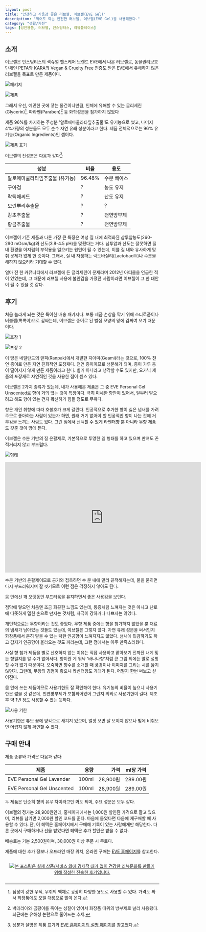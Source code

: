 ```yaml
---
layout: post
title: "안전하고 사용감 좋은 러브젤, 이브젤(EVE Gel)"
description: "먹어도 되는 안전한 러브젤, 이브젤(EVE Gel)을 사용해봤다."
category: "생활/가전"
tags: [성인용품, 러브젤, 인스팅터스, 리뷰플레이스]
---
```


## 소개

이브젤은 인스텅티스의 섹슈얼 헬스케어 브랜드 EVE에서 나온 러브젤로,
동물권리보호단체인 PETA와 KARA의 Vegan & Cruelty Free 인증도 받은 EVE에서
유해하지 않은 러브젤을 목표로 만든 제품이다.

![패키지](https://lh3.googleusercontent.com/rkQu9_lZQq7idpuIYquErt9n0adKNsooT4GFcnMG3x0wiDBKu1sl3ftblaEpLvOoL7JqfoWHYslixQ=s640)

![제품](https://lh3.googleusercontent.com/GBk541foiPE9bJQG6hBMwWnLFFNEAUwuRo_bcL5kC8AyjYeXtRsSMH0Deb_pgw3dF4CJdeDMHN0avw=s640)

그래서 우선, 예민한 곳에 닿는 물건이니만큼,
인체에 유해할 수 있는
글리세린(Glycerin)[^1], 파라벤(Paraben)[^2] 등
화학성분을 첨가하지 않았다

[^1]: 점성이 강한 무색, 무취의 액체로 굉장히 다양한 용도로 사용할 수 있다. 가격도 싸서 화장품에도 오일 대용으로 많이 쓴다.

[^2]: 박테리아와 곰팡이를 죽이는 성질이 있어서 화장품 따위의 방부제로 널리 사용됐다. 최근에는 유해성 논란으로 줄어드는 추세.

제품 96%를 차지하는 주성분 '알로에마쿨라타잎추출물'도 유기농으로 썼고,
나머지 4%가량의 성분들도 모두 순수 자연 유래 성분이라고 한다.
제품 전체적으로는 96% 유기농(Organic Ingredients)인 셈이다.

![제품 표기](https://lh3.googleusercontent.com/aKFYrTN5Vsr0IUzppK9McaeItafHi44YfU7K4Wx1JL9ES2H1oSqMYHjqBdgvZ4R9GmbvO_xaxulZyw=s768)

이브젤의 전성분은 다음과 같다[^3]:

[^3]: 성분과 설명은 제품 표기와 [EVE 홈페이지의 설명 페이지](https://www.evecondoms.com/lubricant/)를 참고했다.

성분                            | 비율   | 용도
--------------------------------|--------|-------------
알로에마쿨라타잎추출물 (유기농) | 96.48% | 수분 베이스
구아검                          |    ?   | 농도 유지
락틱애씨드                      |    ?   | 산도 유지
모란뿌리추출물                  |    ?   | ?
감초추출물                      |    ?   | 천연방부제
황금추출물                      |    ?   | 천연방부제

<!--
모란뿌리추출물
https://www.isntree.com/board/board.html?code=isskin83_board9&page=3&type=v&num1=999983&num2=00000
-->

이브젤이 기존 제품과 다른 가장 큰 특징은
여성 질 내에 최적화된 삼투압농도(260-290 mOsm/kg)와 산도(3.8-4.5 pH)를 맞췄다는 거다.
삼투압과 산도는 잘못하면 질 내 환경을 어지럽혀 부작용을 일으키는 원인이 될 수 있는데,
이를 질 내와 유사하게 맞춰 문제가 없게 한 것이다.
그래서, 질 내 자생하는 락토바실리(Lactobacilli)나 수분을 해하지 않으리라 기대할 수 있다.

얼마 전 한 커뮤니티에서 러브젤에 든 글리세린이 문제라며
2012년 아티클을 언급한 적이 있었는데,
그 때문에 러브젤 사용에 불안감을 가졌던 사람이라면
이브젤이 그 한 대안이 될 수 있을 것 같다.



## 후기

처음 놀라게 되는 것은 특이한 배송 패키지다.
보통 제품 손상을 막기 위해 스티로폼이나 버블랩(뽁뽁이)으로 감싸는데,
이브젤은 종이로 된 벌집 모양의 망에 감싸여 오기 때문이다.

![포장 1](https://lh3.googleusercontent.com/w0h-Ze0JYlPrWwrXCgGxutINB4qtg13CTfQ9iXLxOLOtFJB0AJdy6p8Uao77Pm34dd5CFcoxPEs9Lg=s640)

![포장 2](https://lh3.googleusercontent.com/eOdQCXOG3ZijD1nUfe7rl4cyyBlxwIN_akkDxdvKTDZm5QNxrvAaH6jHpooMNZ0-cNFNQSgLK7WscA=s640)

이 망은 네덜란드의 랜픽(Ranpak)에서 개발한 지아미(Geami)라는 것으로,
100% 천연 종이로 만든 자연 친화적인 포장재다.
천연 종이이므로 생분해가 되며, 종이 가루 등이 떨어지지 않게 만든 제품이라고 한다.
별거 아니라고 생각할 수도 있지만,
오가닉 제품의 포장재로 자연적인 것을 사용한 점이 센스 있다.

이브젤은 2가지 종류가 있는데,
내가 사용해본 제품은 그 중 EVE Personal Gel Unscented로
향이 거의 없는 것이 특징이다.
극히 미세한 향만이 있어서,
일부러 맡으려고 해도 향이 있는 건지 확신하기 힘들 정도로 무취다.

향은 개인 취향에 따라 호불호가 크게 갈린다.
인공적으로 추가한 향이 싫은 냄새를 가려주므로 좋아하는 사람이 있는가 하면,
원래 거기 없어야 할 인공적인 향이 나는 것에 거부감을 느끼는 사람도 있다.
그런 점에서 선택할 수 있게 라벤더향 뿐 아니라 무향 제품도 갖춘 것이 맘에 든다.

이브젤은 수분 기반의 질 윤활제로,
기본적으로 투명한 겔 형태를 하고 있으며
만져도 끈적거리지 않고 부드럽다.

![형태](https://lh3.googleusercontent.com/bQdte6zY9AREJYYfVcIx35s_X8EdczecnYlNLEQQO7BHoZaNejSf0GFIreSlAHbs7YnfQOOVLd4gdQ=s640)

<center><iframe width="640" height="360" src="https://www.youtube-nocookie.com/embed/8oHHRdhwb3I?rel=0&amp;controls=0" frameborder="0" allowfullscreen></iframe></center>

수분 기반의 윤활제이므로 공기와 접촉하면 수 분 내에 말라 끈적해지는데,
물을 묻히면 다시 부드러워지며 잘 씻기므로 이런 점은 걱정하지 않아도 된다.

몸 안에선 꽤 오랫동안 부드러움을 유지하면서
좋은 사용감을 보인다.

점막에 닿으면 처음엔 조금 화끈한 느낌도 있는데,
통증처럼 느껴지는 것은 아니고
난로에 따뜻하게 뎁힌 손으로 만지는 것처럼,
자극이 강하거나 나쁘지는 않았다.

개인적으로는 무향이라는 것도 좋았다.
무향 제품 중에는 향을 첨가하지 않았을 뿐 재료의 냄새가 남아있는 것들도 있는데,
이브젤은 그렇지 않다.
자연 유래 성분을 써서인지 화장품에서 흔히 맡을 수 있는 탁한 인공향이 느껴지지도 않았다.
냄새에 민감하기도 하고 갑자기 인공향이 올라오는 것도 꺼리는데,
그런 점에서는 아주 만족스러웠다.

사실 향 첨가 제품을 별로 선호하지 않는 이유는
직접 사용하고 맡아보기 전까진 내게 맞는 향일지를 알 수가 없어서다.
향이란 게 워낙 '바나나향'처럼 큰 그림 외에는 말로 설명할 수가 없기 때문이다.
오죽하면 향수를 소개할 때 풍경이나 이미지를 그리는 시를 읊지 않던가.
그런데, 무향의 경험이 좋으니 라벤더향도 기대가 된다.
어떨지 한번 써보고 싶어진다.

몸 안에 쓰는 제품이므로 사용기한도 잘 확인해야 한다.
유기농의 비율이 높으니 사용기한은 짧을 것 같은데,
천연방부제가 포함되어있어 그런지 의외로 사용기한이 길다.
제조 후 약 1년 정도 사용할 수 있는 듯하다.

![사용 기한](https://lh3.googleusercontent.com/q6_cPqJ-Uq8kLjW1OXGmnASgEXm3N2kAWGNJNQBjoKIjwAVAS5tTHZsO7KkoNeqJEzLWU3xK34CkIA=s640)

사용기한은 튜브 끝에 양각으로 새겨져 있으며,
얼핏 보면 잘 보이지 않으나 빛에 비춰보면 어렵지 않게 확인할 수 있다.



## 구매 안내

제품 종류와 가격은 다음과 같다:

제품                       | 용량  | 가격     | ml당 가격
---------------------------|------:|---------:|:---------:
EVE Personal Gel Lavender  | 100ml | 28,900원 | 289.00원
EVE Personal Gel Unscented | 100ml | 28,900원 | 289.00원

두 제품은 단순히 향의 유무 차이라고만 봐도 되며,
주요 성분은 모두 같다.

이브젤의 정가는 28,900원인데,
홈페이지에서는 1,000원 할인된 가격으로 팔고 있으며,
리뷰를 남기면 2,000원 할인 코드를 준다.
마음에 들었다면 다음에 재구매할 때 사용할 수 있다.
단, 이 혜택은 홈페이지에서 구매해 기록이 있는 사람에게만 해당한다.
다른 곳에서 구매하거나 선물 받았다면 혜택은 추가 할인은 받을 수 없다.

배송료는 기본 2,500원이며, 30,000원 이상 주문 시 무료다.

제품에 대한 추가 정보나 오프라인 매장 위치, 온라인 구매는
[EVE 홈페이지](http://www.evecondoms.com/)를 참고한다.



<div style="text-align: center; padding: 1em;"><a href="http://reviewplace.co.kr/detail.php?number=9689" target="_blank"><img src="http://reviewplace.co.kr/blog_traffic.php?key=OTY4OXxyZXpub2E%3D" border="0" alt="본 포스팅은 실제 상품/서비스 외에 경제적 대가 없이 건강한 리뷰문화를 만들기 위해 작성한 진솔한 후기입니다."></a></div>
